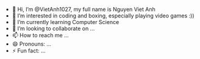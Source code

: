 - 👋 Hi, I’m @VietAnh1027, my full name is Nguyen Viet Anh
- 👀 I’m interested in coding and boxing, especially playing video games :))
- 🌱 I’m currently learning Computer Science
- 💞️ I’m looking to collaborate on ...
- 📫 How to reach me ...
- 😄 Pronouns: ...
- ⚡ Fun fact: ...

<!---
VietAnh1027/VietAnh1027 is a ✨ special ✨ repository because its `README.md` (this file) appears on your GitHub profile.
You can click the Preview link to take a look at your changes.
--->

